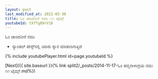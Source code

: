 ```yaml
---
layout: post
last_modified_at: 2021-03-30
title: ಓಂ ಚಾಂದನೀನೆ ನಮಃ ೧೧ ಟೈಮ್ಸ್
youtubeId: tX7Tg89rV18
---
```

 
 
 ಓಂ ಚಾಂದನೀನೆ ನಮಃ  
 
 -  ಸ್ಯಾಂಡಲ್ ಪೇಸ್ಟ್‌ನಲ್ಲಿ ಯಾರು ಸ್ನಾನ ಮಾಡಲಾಗುತ್ತಿದೆ 
 
  
 
  
 
 
 
 
 
 


{% include youtubePlayer.html id=page.youtubeId %}
 
[Next]({{ site.baseurl }}{% link  split2/_posts/2014-11-17-ಓಂ ಪದ್ಮನಾಳಾಗ್ರಯ ನಮಃ ೧೧ ಟೈಮ್ಸ್.md%})
 
